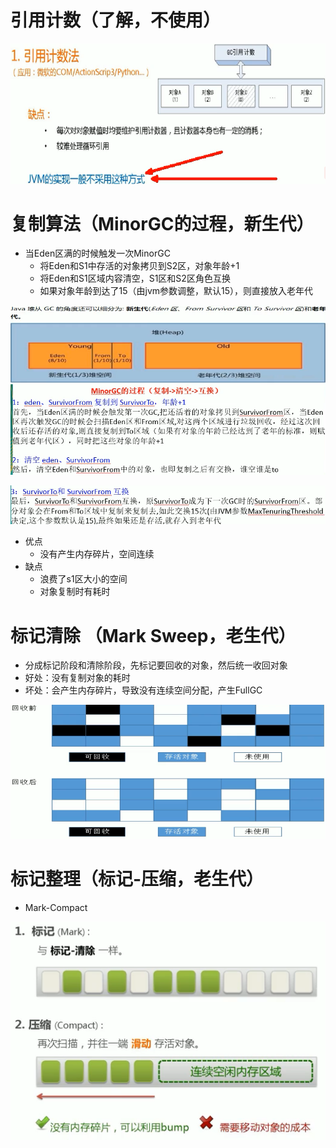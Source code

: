 # 引用计数（了解，不使用）

<img src="img/22.png" style="zoom:80%;" /> 



# 复制算法（MinorGC的过程，新生代）

- 当Eden区满的时候触发一次MinorGC
  - 将Eden和S1中存活的对象拷贝到S2区，对象年龄+1
  - 将Eden和S1区域内容清空，S1区和S2区角色互换
  - 如果对象年龄到达了15（由jvm参数调整，默认15），则直接放入老年代

![](img/23.png) 

![](img/24.png) 



- 优点
  - 没有产生内存碎片，空间连续
- 缺点
  - 浪费了s1区大小的空间
  - 对象复制时有耗时



# 标记清除 （Mark Sweep，老生代）

- 分成标记阶段和清除阶段，先标记要回收的对象，然后统一收回对象
- 好处：没有复制对象的耗时
- 坏处：会产生内存碎片，导致没有连续空间分配，产生FullGC 

![](img/25.png) 



# 标记整理（标记-压缩，老生代）

- Mark-Compact

![](img/26.png) 